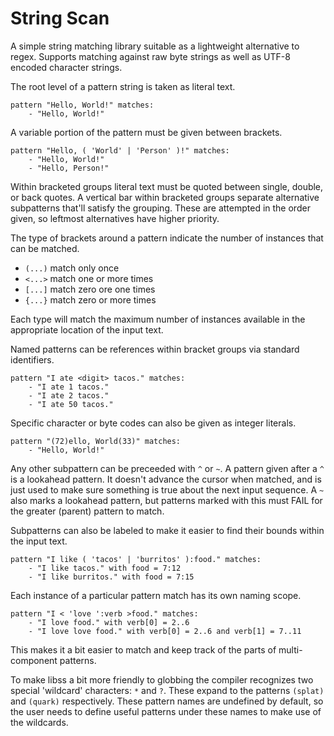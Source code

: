 # String Scan
A simple string matching library suitable as a lightweight alternative
to regex.  Supports matching against raw byte strings as well as UTF-8
encoded character strings.

The root level of a pattern string is taken as literal text.

    pattern "Hello, World!" matches:
        - "Hello, World!"

A variable portion of the pattern must be given between brackets.

    pattern "Hello, ( 'World' | 'Person' )!" matches:
        - "Hello, World!"
        - "Hello, Person!"

Within bracketed groups literal text must be quoted between single,
double, or back quotes.  A vertical bar within bracketed groups
separate alternative subpatterns that'll satisfy the grouping.  These
are attempted in the order given, so leftmost alternatives have
higher priority.

The type of brackets around a pattern indicate the number of instances
that can be matched.

- `(...)` match only once
- `<...>` match one or more times
- `[...]` match zero ore one times
- `{...}` match zero or more times

Each type will match the maximum number of instances available in the
appropriate location of the input text.

Named patterns can be references within bracket groups via standard
identifiers.

    pattern "I ate <digit> tacos." matches:
        - "I ate 1 tacos."
        - "I ate 2 tacos."
        - "I ate 50 tacos."

Specific character or byte codes can also be given as integer literals.

    pattern "(72)ello, World(33)" matches:
        - "Hello, World!"


Any other subpattern can be preceeded with `^` or `~`.  A pattern given
after a `^` is a lookahead pattern.  It doesn't advance the cursor when
matched, and is just used to make sure something is true about the next
input sequence.  A `~` also marks a lookahead pattern, but patterns marked
with this must FAIL for the greater (parent) pattern to match.

Subpatterns can also be labeled to make it easier to find their bounds
within the input text.

    pattern "I like ( 'tacos' | 'burritos' ):food." matches:
        - "I like tacos." with food = 7:12
        - "I like burritos." with food = 7:15

Each instance of a particular pattern match has its own naming scope.

    pattern "I < 'love ':verb >food." matches:
        - "I love food." with verb[0] = 2..6
        - "I love love food." with verb[0] = 2..6 and verb[1] = 7..11

This makes it a bit easier to match and keep track of the parts of
multi-component patterns.

To make libss a bit more friendly to globbing the compiler recognizes
two special 'wildcard' characters: `*` and `?`.  These expand to the
patterns `(splat)` and `(quark)` respectively.  These pattern names
are undefined by default, so the user needs to define useful patterns
under these names to make use of the wildcards.
